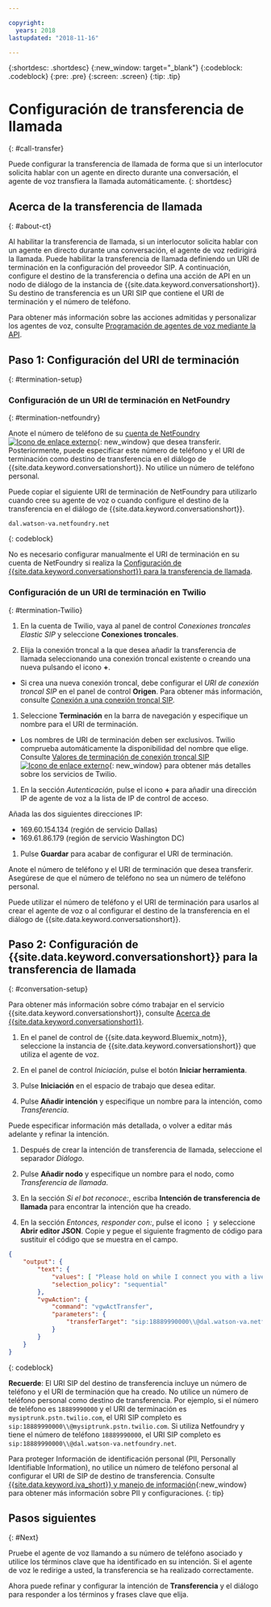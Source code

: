 ```yaml
---

copyright:
  years: 2018
lastupdated: "2018-11-16"

---
```


{:shortdesc: .shortdesc}
{:new_window: target="_blank"}
{:codeblock: .codeblock}
{:pre: .pre}
{:screen: .screen}
{:tip: .tip}


# Configuración de transferencia de llamada
{: #call-transfer}

Puede configurar la transferencia de llamada de forma que si un interlocutor solicita hablar con un agente en directo durante una conversación, el agente de voz transfiera la llamada automáticamente.
{: shortdesc}

## Acerca de la transferencia de llamada
{: #about-ct}

Al habilitar la transferencia de llamada, si un interlocutor solicita hablar con un agente en directo durante una conversación, el agente de voz redirigirá la llamada. Puede habilitar la transferencia de llamada definiendo un URI de terminación en la configuración del proveedor SIP. A continuación, configure el destino de la transferencia o defina una acción de API en un nodo de diálogo de la instancia de {{site.data.keyword.conversationshort}}. Su destino de transferencia es un URI SIP que contiene el URI de terminación y el número de teléfono.

Para obtener más información sobre las acciones admitidas y personalizar los agentes de voz, consulte [Programación de agentes de voz mediante la API](api.html).

## Paso 1: Configuración del URI de terminación
{: #termination-setup}

### Configuración de un URI de terminación en NetFoundry
{: #termination-netfoundry}

Anote el número de teléfono de su [cuenta de NetFoundry ![Icono de enlace externo](../../icons/launch-glyph.svg "Icono de enlace externo")](https://watson.netfoundry.io/watson-login){: new_window} que desea transferir. Posteriormente, puede especificar este número de teléfono y el URI de terminación como destino de transferencia en el diálogo de {{site.data.keyword.conversationshort}}. No utilice un número de teléfono personal.

Puede copiar el siguiente URI de terminación de NetFoundry para utilizarlo cuando cree su agente de voz o cuando configure el destino de la transferencia en el diálogo de {{site.data.keyword.conversationshort}}.

```
dal.watson-va.netfoundry.net
```
{: codeblock}

No es necesario configurar manualmente el URI de terminación en su cuenta de NetFoundry si realiza la [Configuración de {{site.data.keyword.conversationshort}} para la transferencia de llamada](#conversation-setup).

### Configuración de un URI de terminación en Twilio
{: #termination-Twilio}

1. En la cuenta de Twilio, vaya al panel de control _Conexiones troncales Elastic SIP_ y seleccione **Conexiones troncales**.

1. Elija la conexión troncal a la que desea añadir la transferencia de llamada seleccionando una conexión troncal existente o creando una nueva pulsando el icono **+**.

  * Si crea una nueva conexión troncal, debe configurar el _URI de conexión troncal SIP_ en el panel de control **Origen**.  Para obtener más información, consulte [Conexión a una conexión troncal SIP](connect-SIP.html).

1. Seleccione **Terminación** en la barra de navegación y especifique un nombre para el URI de terminación.

  * Los nombres de URI de terminación deben ser exclusivos. Twilio comprueba automáticamente la disponibilidad del nombre que elige. Consulte [Valores de terminación de conexión troncal SIP ![Icono de enlace externo](../../icons/launch-glyph.svg "Icono de enlace externo")](https://www.twilio.com/docs/api/sip-trunking/getting-started#termination){: new_window} para obtener más detalles sobre los servicios de Twilio.

1. En la sección _Autenticación_, pulse el icono **+** para añadir una dirección IP de agente de voz a la lista de IP de control de acceso.

  Añada las dos siguientes direcciones IP:
   * 169.60.154.134 (región de servicio Dallas)
   * 169.61.86.179 (región de servicio Washington DC)

1. Pulse **Guardar** para acabar de configurar el URI de terminación.

Anote el número de teléfono y el URI de terminación que desea transferir. Asegúrese de que el número de teléfono no sea un número de teléfono personal.

Puede utilizar el número de teléfono y el URI de terminación para usarlos al crear el agente de voz o al configurar el destino de la transferencia en el diálogo de {{site.data.keyword.conversationshort}}.


## Paso 2: Configuración de {{site.data.keyword.conversationshort}} para la transferencia de llamada
{: #conversation-setup}

Para obtener más información sobre cómo trabajar en el servicio {{site.data.keyword.conversationshort}}, consulte [Acerca de {{site.data.keyword.conversationshort}}](../conversation/index.html#about).

1. En el panel de control de {{site.data.keyword.Bluemix_notm}}, seleccione la instancia de {{site.data.keyword.conversationshort}} que utiliza el agente de voz.

1. En el panel de control _Iniciación_, pulse el botón **Iniciar herramienta**.

1. Pulse **Iniciación** en el espacio de trabajo que desea editar.

1. Pulse **Añadir intención** y especifique un nombre para la intención, como _Transferencia_.

  Puede especificar información más detallada, o volver a editar más adelante y refinar la intención.

1. Después de crear la intención de transferencia de llamada, seleccione el separador _Diálogo_.

1. Pulse **Añadir nodo** y especifique un nombre para el nodo, como _Transferencia de llamada_.

1. En la sección _Si el bot reconoce:_, escriba **Intención de transferencia de llamada** para encontrar la intención que ha creado.

1. En la sección _Entonces, responder con:_, pulse el icono **&vellip;** y seleccione **Abrir editor JSON**. Copie y pegue el siguiente fragmento de código para sustituir el código que se muestra en el campo.

```json
{
    "output": {
        "text": {
            "values": [ "Please hold on while I connect you with a live agent." ],
            "selection_policy": "sequential"
        },
        "vgwAction": {
            "command": "vgwActTransfer",
            "parameters": {
                "transferTarget": "sip:18889990000\\@dal.watson-va.netfoundry.net"
            }
        }
    }
}
```
{: codeblock}

**Recuerde**: El URI SIP del destino de transferencia incluye un número de teléfono y el URI de terminación que ha creado. No utilice un número de teléfono personal como destino de transferencia. Por ejemplo, si el número de teléfono es `18889990000` y el URI de terminación es `mysiptrunk.pstn.twilio.com`, el URI SIP completo es `sip:18889990000\\@mysiptrunk.pstn.twilio.com`. Si utiliza Netfoundry y tiene el número de teléfono `18889990000`, el URI SIP completo es `sip:18889990000\\@dal.watson-va.netfoundry.net`.

Para proteger Información de identificación personal (PII, Personally Identifiable Information), no utilice un número de teléfono personal al configurar el URI de SIP de destino de transferencia. Consulte [{{site.data.keyword.iva_short}} y manejo de información](infosec.html#configure_infosec){:new_window} para obtener más información sobre PII y configuraciones.
{: tip}

## Pasos siguientes
{: #Next}

Pruebe el agente de voz llamando a su número de teléfono asociado y utilice los términos clave que ha identificado en su intención. Si el agente de voz le redirige a usted, la transferencia se ha realizado correctamente.

Ahora puede refinar y configurar la intención de **Transferencia** y el diálogo para responder a los términos y frases clave que elija.
